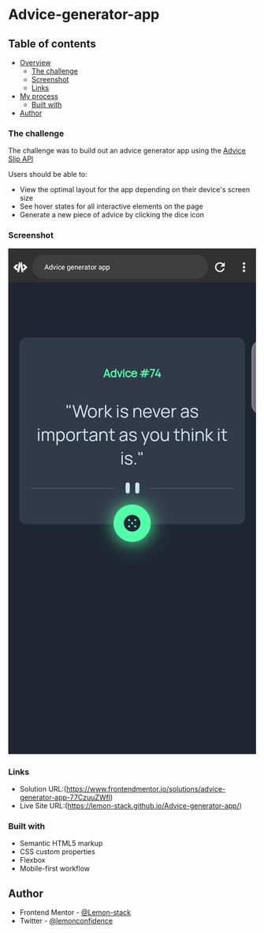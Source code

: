 # Advice-generator-app

## Table of contents

- [Overview](#overview)
  - [The challenge](#the-challenge)
  - [Screenshot](#screenshot)
  - [Links](#links)
- [My process](#my-process)
  - [Built with](#built-with)
- [Author](#author)

### The challenge
The challenge was to build out an advice generator app using the [Advice Slip API](https://api.adviceslip.com)

Users should be able to:

- View the optimal layout for the app depending on their device's screen size
- See hover states for all interactive elements on the page
- Generate a new piece of advice by clicking the dice icon

### Screenshot
![](./screenshot.png)


### Links

- Solution URL:(https://www.frontendmentor.io/solutions/advice-generator-app-77CzuuZWfl)
- Live Site URL:(https://lemon-stack.github.io/Advice-generator-app/)

### Built with

- Semantic HTML5 markup
- CSS custom properties
- Flexbox
- Mobile-first workflow

## Author

- Frontend Mentor - [@Lemon-stack](https://www.frontendmentor.io/profile/Lemon-stack)
- Twitter - [@lemonconfidence](https://x.com/lemonconfidence?t=b7UfmUeVnteyzfaVUt7y6g&s=08)
